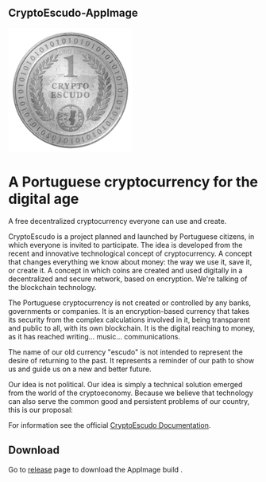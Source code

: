  
## CryptoEscudo-AppImage

![cryptoescudo](img/cryptoescudo.png)

# A Portuguese cryptocurrency for the digital age
A free decentralized cryptocurrency everyone can use and create.

CryptoEscudo is a project planned and launched by Portuguese citizens, in which everyone is invited to participate.
The idea is developed from the recent and innovative technological concept of cryptocurrency. A concept that changes everything we know about money: the way we use it, save it, or create it. A concept in which coins are created and used digitally in a decentralized and secure network, based on encryption. We're talking of the blockchain technology.

The Portuguese cryptocurrency is not created or controlled by any banks, governments or companies. It is an encryption-based currency that takes its security from the complex calculations involved in it, being transparent and public to all, with its own blockchain. It is the digital reaching to money, as it has reached writing... music... communications.

The name of our old currency "escudo" is not intended to represent the desire of returning to the past. It represents a reminder of our path to show us and guide us on a new and better future.

Our idea is not political. Our idea is simply a technical solution emerged from the world of the cryptoeconomy. Because we believe that technology can also serve the common good and persistent problems of our country, this is our proposal:




For information  see the official [CryptoEscudo Documentation](https://www.cryptoescudo.pt).



## Download
Go to [release](https://github.com/cmatomic/cryptoescudo-AppImage/releases) page to download the AppImage build .
